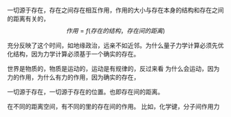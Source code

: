 一切源于存在，存在之间存在相互作用，作用的大小与存在本身的结构和存在之间的距离有关的，
$$ 作用=f(存在的结构，存在间的距离) $$

充分反映了这个时间，如地缘政治，远亲不如近邻。为什么量子力学计算必须先优化结构，因为力学计算必须基于一个确实的存在。

世界是物质的，物质是运动的，运动是有规律的，反过来看 为什么会运动，因为力的作用，为什么有力的作用，因为确实的存在，

一切源于存在，一切源于存在的位置。也即存在间的距离。

在不同的距离空间，有不同的里的存在间的作用。
比如，化学键，分子间作用力
